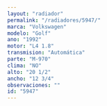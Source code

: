 ```yaml
---
layout: "radiador"
permalink: "/radiadores/5947/"
marca: "Volkswagen"
modelo: "Golf"
ano: "1992"
motor: "L4 1.8"
transmision: "Automática"
parte: "M-970"
clima: "NO"
alto: "20 1/2"
ancho: "12 3/4"
observaciones: ""
id: "5947"
---
```



